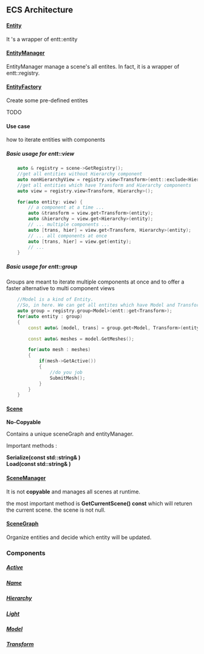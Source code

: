 ## ECS Architecture

#### [Entity](./Entity/Entity.h)


It 's a wrapper of entt::entity

#### [EntityManager](./Entity/EntityManager.h)

EntityManager manage a scene's all entites. In fact, it is a wrapper of entt::registry.


#### [EntityFactory](./Entity/EntityFactory.h)

Create some pre-defined entites

TODO


#### Use case 

how to iterate entities with components

##### Basic usage for entt::view
``` c++
    auto & registry = scene->GetRegistry();  
    //get all entities without Hierarchy component
    auto nonHierarchyView = registry.view<Transform>(entt::exclude<Hierarchy>);
    //get all entities which have Transform and Hierarchy components
    auto view = registry.view<Transform, Hierarchy>();

    for(auto entity: view) {
        // a component at a time ...
        auto &transform = view.get<Transform>(entity);
        auto &hierarchy = view.get<Hierarchy>(entity);
        // ... multiple components ...
        auto [trans, hier] = view.get<Transform, Hierarchy>(entity);
        // ... all components at once
        auto [trans, hier] = view.get(entity);
        // ...
    }

```

##### Basic usage for entt::group

Groups are meant to iterate multiple components at once and to offer a faster alternative to multi component views

``` c++
    //Model is a kind of Entity.
    //So, in here. We can get all entites which have Model and Transform
    auto group = registry.group<Model>(entt::get<Transform>);
    for(auto entity : group)
    {
        const auto& [model, trans] = group.get<Model, Transform>(entity);

        const auto& meshes = model.GetMeshes();

        for(auto mesh : meshes)
        {
            if(mesh->GetActive())
            {
                //do you job
                SubmitMesh();
            }
        }
    }

```


#### [Scene](./SceneManager.h)

**No-Copyable**

Contains a unique sceneGraph and entityManager. 
 
Important methods :

 **Serialize(const std::string& )**  
 **Load(const std::string& )** 



#### [SceneManager](./SceneManager.h)

It is not **copyable** and manages all scenes at runtime.

the most important method is **GetCurrentScene() const** which will returen the current scene. the scene is not null.


#### [SceneGraph](./SceneGraph.h)

Organize entities and decide which entity will be updated.


### Components 

##### [Active](./Component/Component.h)
##### [Name](./Component/Component.h)
##### [Hierarchy](./Component/Component.h)

##### [Light](./Component/Light.h)
##### [Model](./Component/Model.h)
##### [Transform](./Component/Transform.h)

